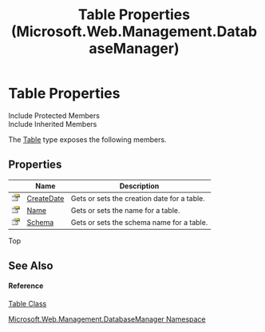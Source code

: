 ﻿---
title: Table Properties (Microsoft.Web.Management.DatabaseManager)
TOCTitle: Table Properties
ms:assetid: Properties.T:Microsoft.Web.Management.DatabaseManager.Table
ms:mtpsurl: https://msdn.microsoft.com/en-us/library/microsoft.web.management.databasemanager.table_properties(v=VS.90)
ms:contentKeyID: 20476626
ms.date: 05/02/2012
mtps_version: v=VS.90
---

# Table Properties

Include Protected Members  
Include Inherited Members  

The [Table](table-class-microsoft-web-management-databasemanager.md) type exposes the following members.

## Properties

<table>
<thead>
<tr class="header">
<th> </th>
<th>Name</th>
<th>Description</th>
</tr>
</thead>
<tbody>
<tr class="odd">
<td><img src="images/Dd565996.pubproperty(en-us,VS.90).gif" title="Public property" alt="Public property" /></td>
<td><a href="table-createdate-property-microsoft-web-management-databasemanager.md">CreateDate</a></td>
<td>Gets or sets the creation date for a table.</td>
</tr>
<tr class="even">
<td><img src="images/Dd565996.pubproperty(en-us,VS.90).gif" title="Public property" alt="Public property" /></td>
<td><a href="table-name-property-microsoft-web-management-databasemanager.md">Name</a></td>
<td>Gets or sets the name for a table.</td>
</tr>
<tr class="odd">
<td><img src="images/Dd565996.pubproperty(en-us,VS.90).gif" title="Public property" alt="Public property" /></td>
<td><a href="table-schema-property-microsoft-web-management-databasemanager.md">Schema</a></td>
<td>Gets or sets the schema name for a table.</td>
</tr>
</tbody>
</table>


Top

## See Also

#### Reference

[Table Class](table-class-microsoft-web-management-databasemanager.md)

[Microsoft.Web.Management.DatabaseManager Namespace](microsoft-web-management-databasemanager-namespace.md)

